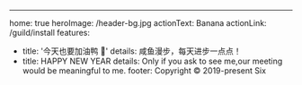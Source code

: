 ---
home: true
heroImage: /header-bg.jpg
actionText: Banana
actionLink: /guild/install
features:
- title: '今天也要加油鸭 :duck:'
  details: 咸鱼漫步，每天进步一点点！
- title: HAPPY NEW YEAR
  details: Only if you ask to see me,our meeting would be meaningful to me.
footer: Copyright © 2019-present Six